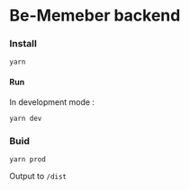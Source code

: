 # Be-Memeber backend

### Install
```
yarn
```

#### Run
In development mode :
```
yarn dev
```

### Buid
```
yarn prod
```
Output to `/dist`